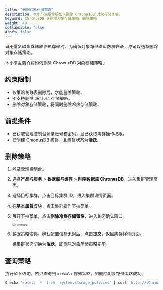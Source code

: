 ```yaml
---
title: "删除对象存储策略"
description: 本小节主要介绍如何删除 ChronusDB 对象存储策略。 
keyword: ChronusDB 关删除对象存储策略，删除策略
weight: 40
collapsible: false
draft: false
---
```



当无需多磁盘存储和冷热存储时，为确保对象存储磁盘数据安全，您可以选择删除对象存储策略。

本小节主要介绍如何删除 ChronusDB 对象存储策略。

## 约束限制

- 仅策略关联表删除后，才能删除策略。
- 不支持删除 `default` 存储策略。
- 删除对象存储策略，将同时删除冷热存储策略。

## 前提条件

- 已获取管理控制台登录账号和密码，且已获取集群操作权限。
- 已创建 ChronusDB 集群，且集群状态为**活跃**。

## 删除策略

1. 登录管理控制台。
2. 选择**产品与服务** > **数据库与缓存** > **时序数据库 ChronusDB**，进入集群管理页面。
3. 选择目标集群，点击目标集群 ID，进入集群详情页面。
4. 在**基本属性**模块，点击集群操作下拉菜单。
5. 展开下拉菜单，点击**删除冷热存储策略**，进入关闭确认窗口。

   <img src="../../../_images/off_bucket_policy.png" alt="关闭冷热存储" style="zoom:50%;" />

6. 数据策略名称，确认配置信息无误后，点击**提交**，返回集群详情页面。

   待集群状态切换为**活跃**，即删除对象存储策略完毕。

## 查询策略

执行如下语句，若只查询到 `default` 存储策略，则删除对象存储策略成功。

```bash
$ echo "select  *  from  system.storage_policies" | curl 'http://<ChronusDB 用户名>:<ChronusDB 密码>@<高可用 IP>:8123/' --data-binary @-
```
